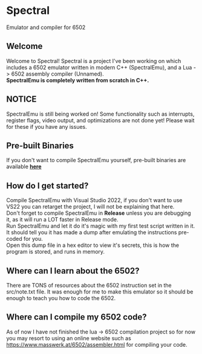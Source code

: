 # Spectral
Emulator and compiler for 6502

## Welcome
Welcome to Spectral! Spectral is a project I've been working on which includes a 6502 emulator written in modern C++ (SpectralEmu), and a Lua -> 6502 assembly compiler (Unnamed).<br>
**SpectralEmu is completely written from scratch in C++.**

## NOTICE
SpectralEmu is still being worked on! Some functionality such as interrupts, register flags, video output, and optimizations are not done yet! Please wait for these if you have any issues.

## Pre-built Binaries
If you don't want to compile SpectralEmu yourself, pre-built binaries are available **[here](https://github.com/Fish-Sticks/Spectral/releases/latest)**

## How do I get started?
Compile SpectralEmu with Visual Studio 2022, if you don't want to use VS22 you can retarget the project, I will not be explaining that here.<br>
Don't forget to compile SpectralEmu in **Release** unless you are debugging it, as it will run a LOT faster in Release mode.<br>
Run SpectralEmu and let it do it's magic with my first test script written in it. It should tell you it has made a dump after emulating the instructions pre-coded for you.<br>
Open this dump file in a hex editor to view it's secrets, this is how the program is stored, and runs in memory.<br>

## Where can I learn about the 6502?
There are TONS of resources about the 6502 instruction set in the src/note.txt file. It was enough for me to make this emulator so it should be enough to teach you how to code the 6502.

## Where can I compile my 6502 code?
As of now I have not finished the lua -> 6502 compilation project so for now you may resort to using an online website such as https://www.masswerk.at/6502/assembler.html for compiling your code.
